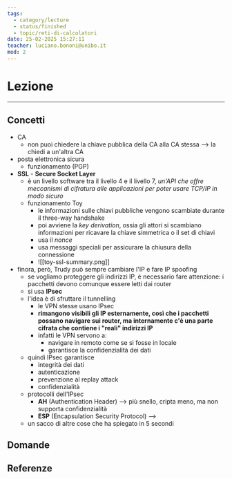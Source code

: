 ```yaml
---
tags:
  - category/lecture
  - status/finished
  - topic/reti-di-calcolatori
date: 25-02-2025 15:27:11
teacher: luciano.bononi@unibo.it
mod: 2
---
```

# Lezione
---
## Concetti
- CA
	- non puoi chiedere la chiave pubblica della CA alla CA stessa --> la chiedi a un'altra CA
- posta elettronica sicura
	- funzionamento (PGP)
- **SSL** - **Secure Socket Layer**
	- è un livello software tra il livello 4 e il livello 7, _un'API che offre meccanismi di cifratura alle applicazioni per poter usare TCP/IP in modo sicuro_
	- funzionamento Toy
		- le informazioni sulle chiavi pubbliche vengono scambiate durante il three-way handshake
		- poi avviene la _key derivation_, ossia gli attori si scambiano informazioni per ricavare la chiave simmetrica o il set di chiavi
		- usa il _nonce_
		- usa messaggi speciali per assicurare la chiusura della connessione
		- ![[toy-ssl-summary.png]]
- finora, però, Trudy può sempre cambiare l'IP e fare IP spoofing
	- se vogliamo proteggere gli indirizzi IP, è necessario fare attenzione: i pacchetti devono comunque essere letti dai router
	- si usa **IPsec**
	- l'idea è di sfruttare il tunnelling
		- le VPN stesse usano IPsec
		- **rimangono visibili gli IP esternamente, così che i pacchetti possano navigare sui router, ma internamente c'è una parte cifrata che contiene i "reali" indirizzi IP**
		- infatti le VPN servono a:
			- navigare in remoto come se si fosse in locale
			- garantisce la confidenzialità dei dati
	- quindi IPsec garantisce
		- integrità dei dati
		- autenticazione
		- prevenzione al replay attack
		- confidenzialità
	- protocolli dell'IPsec
		- **AH** (Authentication Header) --> più snello, cripta meno, ma non supporta confidenzialità
		- **ESP** (Encapsulation Security Protocol) --> 
	- un sacco di altre cose che ha spiegato in 5 secondi

## Domande

## Referenze
